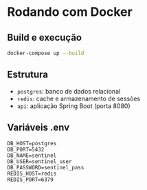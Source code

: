 # Rodando com Docker

## Build e execução

```bash
docker-compose up --build
```

## Estrutura

- `postgres`: banco de dados relacional
- `redis`: cache e armazenamento de sessões
- `api`: aplicação Spring Boot (porta 8080)

## Variáveis .env

```env
DB_HOST=postgres
DB_PORT=5432
DB_NAME=sentinel
DB_USER=sentinel_user
DB_PASSWORD=sentinel_pass
REDIS_HOST=redis
REDIS_PORT=6379
```